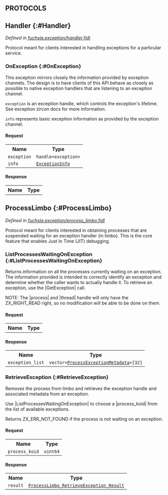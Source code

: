 
## **PROTOCOLS**

## Handler {:#Handler}
*Defined in [fuchsia.exception/handler.fidl](https://fuchsia.googlesource.com/fuchsia/+/master/zircon/system/fidl/fuchsia-exception/handler.fidl#12)*

 Protocol meant for clients interested in handling exceptions for a
 particular service.

### OnException {:#OnException}

 This exception mirrors closely the information provided by exception
 channels. The design is to have clients of this API behave as closely as
 possible to native exception handlers that are listening to an exception
 channel.

 `exception` is an exception handle, which controls the exception's
 lifetime. See exception zircon docs for more information.

 `info` represents basic exception information as provided by the
 exception channel.

#### Request
<table>
    <tr><th>Name</th><th>Type</th></tr>
    <tr>
            <td><code>exception</code></td>
            <td>
                <code>handle&lt;exception&gt;</code>
            </td>
        </tr><tr>
            <td><code>info</code></td>
            <td>
                <code><a class='link' href='#ExceptionInfo'>ExceptionInfo</a></code>
            </td>
        </tr></table>


#### Response
<table>
    <tr><th>Name</th><th>Type</th></tr>
    </table>

## ProcessLimbo {:#ProcessLimbo}
*Defined in [fuchsia.exception/process_limbo.fidl](https://fuchsia.googlesource.com/fuchsia/+/master/zircon/system/fidl/fuchsia-exception/process_limbo.fidl#17)*

 Protocol meant for clients interested in obtaining processes that are
 suspended waiting for an exception handler (in limbo). This is the core
 feature that enables Just In Time (JIT) debugging.

### ListProcessesWaitingOnException {:#ListProcessesWaitingOnException}

 Returns information on all the processes currently waiting on an exception.
 The information provided is intended to correctly identify an exception
 and determine whether the caller wants to actually handle it.
 To retrieve an exception, use the |GetException| call.

 NOTE: The |process| and |thread| handle will only have the ZX_RIGHT_READ
       right, so no modification will be able to be done on them.

#### Request
<table>
    <tr><th>Name</th><th>Type</th></tr>
    </table>


#### Response
<table>
    <tr><th>Name</th><th>Type</th></tr>
    <tr>
            <td><code>exception_list</code></td>
            <td>
                <code>vector&lt;<a class='link' href='#ProcessExceptionMetadata'>ProcessExceptionMetadata</a>&gt;[32]</code>
            </td>
        </tr></table>

### RetrieveException {:#RetrieveException}

 Removes the process from limbo and retrieves the exception handle and
 associated metadata from an exception.

 Use |ListProcessesWaitingOnException| to choose a |process_koid| from the
 list of available exceptions.

 Returns ZX_ERR_NOT_FOUND if the process is not waiting on an exception.

#### Request
<table>
    <tr><th>Name</th><th>Type</th></tr>
    <tr>
            <td><code>process_koid</code></td>
            <td>
                <code>uint64</code>
            </td>
        </tr></table>


#### Response
<table>
    <tr><th>Name</th><th>Type</th></tr>
    <tr>
            <td><code>result</code></td>
            <td>
                <code><a class='link' href='#ProcessLimbo_RetrieveException_Result'>ProcessLimbo_RetrieveException_Result</a></code>
            </td>
        </tr></table>
